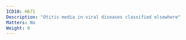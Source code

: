 ```yaml
---
ICD10: H671
Description: "Otitis media in viral diseases classified elsewhere"
Matters: No
Weight: 0
---
```


